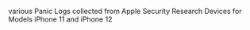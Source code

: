 various Panic Logs collected from Apple Security Research Devices for Models iPhone 11 and iPhone 12
